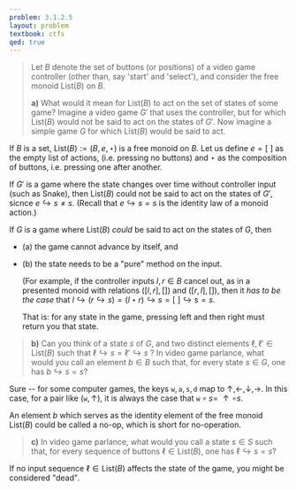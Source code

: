 ```yaml
---
problem: 3.1.2.5 
layout: problem
textbook: ctfs
qed: true
---
```


> Let $B$ denote the set of buttons (or positions) of a video game controller
> (other than, say 'start' and 'select'), and consider the free monoid
> $\text{List}(B)$ on $B$.
> 
> **a)** What would it mean for $\text{List}(B)$ to act on the set of states of
> some game? Imagine a video game $G'$ that uses the controller, but for which
> $\text{List}(B)$ would not be said to act on the states of $G'$. Now imagine a
> simple game $G$ for which $\text{List}(B)$ would be said to act.

If $B$ is a set, $\text{List}(B) := (B, e, \star)$ is a free monoid on $B$.
Let us define $e = \lbrack\ \rbrack$ as the empty list of actions, (i.e.
pressing no buttons) and $\star$ as the composition of buttons, i.e. pressing
one after another.

If $G'$ is a game where the state changes over time without controller input
(such as Snake), then $\text{List}(B)$ could not be said to act on the states of
$G'$, sicnce $e \hookrightarrow s \neq s$. (Recall that $e \hookrightarrow s =
s$ is the identity law of a monoid action.)

If $G$ is a game where $\text{List}(B)$ _could_ be said to act on the states of
$G$, then 
 - (a) the game cannot advance by itself, and 
 - (b) the state needs to be a "pure" method on the input.

   (For example, if the controller inputs $l,r\in B$ cancel out, as in a
   presented monoid with relations $([l,r], [])$ and $([r,l], [])$, then it _has
   to be the case_ that $l \hookrightarrow (r \hookrightarrow s) = (l \star r)
   \hookrightarrow s = \lbrack\ \rbrack \hookrightarrow s = s$.

   That is: for any state in the game, pressing left and then right must
   return you that state.


> **b)** Can you think of a state $s$ of $G$, and two distinct elements $\ell,
> \ell' \in \text{List}(B)$ such that $\ell \hookrightarrow s = \ell'
> \hookrightarrow s$ ? In video game parlance, what would you call an element
> $b\in B$ such that, for every state $s \in G$, one has $b \hookrightarrow s
> = s$?

Sure -- for some computer games, the keys $\texttt{w}, \texttt{a}, \texttt{s},
\texttt{d}$ map to $\uparrow, \leftarrow, \downarrow, \rightarrow$. In this
case, for a pair like $(\texttt{w},\uparrow)$, it is always the case that
$\texttt{w}\circ s =\ \uparrow\circ s$.

An element $b$ which serves as the identity element of the free monoid
$\text{List}(B)$ could be called a no-op, which is short for no-operation.

> **c)** In video game parlance, what would you call a state $s \in S$ such
> that, for every sequence of buttons $\ell \in \text{List}(B)$, one has $\ell
> \hookrightarrow s = s$?

If no input sequence $\ell \in \text{List}(B)$ affects the state of the game,
you might be considered "dead".

